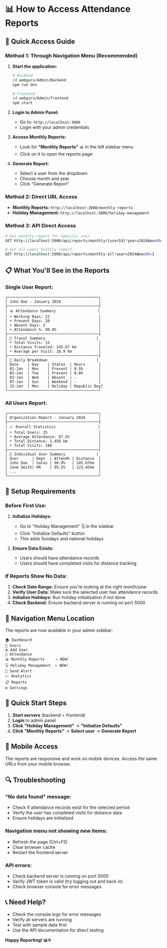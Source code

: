 # 📊 How to Access Attendance Reports

## 🎯 **Quick Access Guide**

### **Method 1: Through Navigation Menu (Recommended)**
1. **Start the application:**
   ```bash
   # Backend
   cd webguru/Admin/Backend
   npm run dev

   # Frontend  
   cd webguru/Admin/frontend
   npm start
   ```

2. **Login to Admin Panel:**
   - Go to: `http://localhost:3000`
   - Login with your admin credentials

3. **Access Monthly Reports:**
   - Look for **"Monthly Reports"** 📊 in the left sidebar menu
   - Click on it to open the reports page

4. **Generate Report:**
   - Select a user from the dropdown
   - Choose month and year
   - Click "Generate Report"

### **Method 2: Direct URL Access**
- **Monthly Reports:** `http://localhost:3000/monthly-reports`
- **Holiday Management:** `http://localhost:3000/holiday-management`

### **Method 3: API Direct Access**
```bash
# Get monthly report for specific user
GET http://localhost:5000/api/reports/monthly/{userId}?year=2024&month=1

# Get all users monthly report
GET http://localhost:5000/api/reports/monthly-all?year=2024&month=1
```

## 📋 **What You'll See in the Reports**

### **Single User Report:**
```
┌─────────────────────────────────────────┐
│ John Doe - January 2024                 │
├─────────────────────────────────────────┤
│ 📊 Attendance Summary                   │
│ • Working Days: 22                      │
│ • Present Days: 20                      │
│ • Absent Days: 2                        │
│ • Attendance %: 90.9%                   │
├─────────────────────────────────────────┤
│ 🚗 Travel Summary                       │
│ • Total Visits: 15                      │
│ • Distance Traveled: 245.67 km          │
│ • Average per Visit: 18.9 km            │
├─────────────────────────────────────────┤
│ 📅 Daily Breakdown                      │
│ Date    | Day    | Status  | Hours      │
│ 01-Jan  | Mon    | Present | 8.5h       │
│ 02-Jan  | Tue    | Present | 8.0h       │
│ 03-Jan  | Wed    | Absent  | -          │
│ 07-Jan  | Sun    | Weekend | -          │
│ 15-Jan  | Mon    | Holiday | Republic Day│
└─────────────────────────────────────────┘
```

### **All Users Report:**
```
┌─────────────────────────────────────────┐
│ Organization Report - January 2024      │
├─────────────────────────────────────────┤
│ 📈 Overall Statistics                   │
│ • Total Users: 25                       │
│ • Average Attendance: 87.5%             │
│ • Total Distance: 2,450 km              │
│ • Total Visits: 180                     │
├─────────────────────────────────────────┤
│ 👥 Individual User Summary              │
│ User      | Dept  | Attend% | Distance  │
│ John Doe  | Sales | 90.9%   | 245.67km  │
│ Jane Smith| HR    | 95.5%   | 123.45km  │
│ ...                                     │
└─────────────────────────────────────────┘
```

## 🔧 **Setup Requirements**

### **Before First Use:**
1. **Initialize Holidays:**
   - Go to "Holiday Management" 🗓️ in the sidebar
   - Click "Initialize Defaults" button
   - This adds Sundays and national holidays

2. **Ensure Data Exists:**
   - Users should have attendance records
   - Users should have completed visits for distance tracking

### **If Reports Show No Data:**
1. **Check Date Range:** Ensure you're looking at the right month/year
2. **Verify User Data:** Make sure the selected user has attendance records
3. **Initialize Holidays:** Run holiday initialization if not done
4. **Check Backend:** Ensure backend server is running on port 5000

## 🎨 **Navigation Menu Location**

The reports are now available in your admin sidebar:

```
🏠 Dashboard
👥 Users  
➕ Add User
📅 Attendance
📊 Monthly Reports     ← NEW!
🗓️ Holiday Management  ← NEW!
🔔 Send Alert
📈 Analytics
📋 Reports
⚙️ Settings
```

## 🚀 **Quick Start Steps**

1. **Start servers** (backend + frontend)
2. **Login** to admin panel
3. **Click "Holiday Management"** → **"Initialize Defaults"**
4. **Click "Monthly Reports"** → **Select user** → **Generate Report**

## 📱 **Mobile Access**
The reports are responsive and work on mobile devices. Access the same URLs from your mobile browser.

## 🔍 **Troubleshooting**

### **"No data found" message:**
- Check if attendance records exist for the selected period
- Verify the user has completed visits for distance data
- Ensure holidays are initialized

### **Navigation menu not showing new items:**
- Refresh the page (Ctrl+F5)
- Clear browser cache
- Restart the frontend server

### **API errors:**
- Check backend server is running on port 5000
- Verify JWT token is valid (try logging out and back in)
- Check browser console for error messages

## 📞 **Need Help?**
- Check the console logs for error messages
- Verify all servers are running
- Test with sample data first
- Use the API documentation for direct testing

**Happy Reporting! 📊✨**